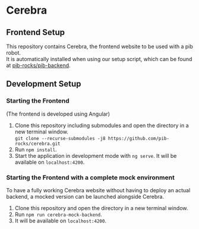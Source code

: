 # Cerebra

## Frontend Setup

This repository contains Cerebra, the frontend website to be used with a pib robot.  
It is automatically installed when using our setup script, which can be found at [pib-rocks/pib-backend](https://github.com/pib-rocks/pib-backend/blob/main/setup/setup-pib.sh).

## Development Setup

### Starting the Frontend

(The frontend is developed using Angular)

1. Clone this repository including submodules and open the directory in a new terminal window. <br/>`git clone --recurse-submodules -j8 https://github.com/pib-rocks/cerebra.git`
2. Run `npm install`.
3. Start the application in development mode with `ng serve`. It will be available on `localhost:4200`.

### Starting the Frontend with a complete mock environment

To have a fully working Cerebra website without having to deploy an actual backend, a mocked version can be launched alongside Cerebra.

1. Clone this repository and open the directory in a new terminal window.
2. Run `npm run cerebra-mock-backend`.
3. It will be available on `localhost:4200`.
